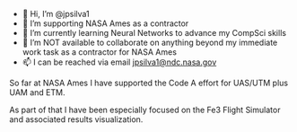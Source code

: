 - 👋 Hi, I’m @jpsilva1
- 👀 I’m supporting NASA Ames as a contractor
- 🌱 I’m currently learning Neural Networks to advance my CompSci skills
- 💞️ I’m NOT available to collaborate on anything beyond my immediate work task as a contractor for NASA Ames
- 📫 I can be reached via email jpsilva1@ndc.nasa.gov

So far at NASA Ames I have supported the Code A effort for UAS/UTM plus UAM and ETM.

As part of that I have been especially focused on the Fe3 Flight Simulator and associated results visualization.
